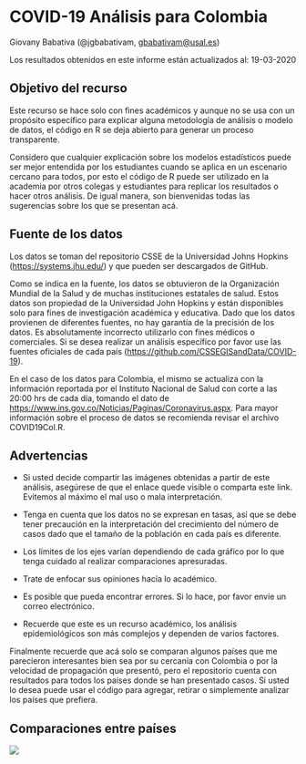 # COVID-19 Análisis para Colombia

Giovany Babativa (@jgbabativam, gbabativam@usal.es)

Los resultados obtenidos en este informe están actualizados al: 19-03-2020


## Objetivo del recurso

Este recurso se hace solo con fines académicos y aunque no se usa con un propósito específico para explicar alguna metodología de análisis o modelo de datos, el código en R se deja abierto para generar un proceso transparente. 

Considero que cualquier explicación sobre los modelos estadísticos puede ser mejor entendida por los estudiantes cuando se aplica en un escenario cercano para todos, por esto el código de R puede ser utilizado en la academia por otros colegas y estudiantes para replicar los resultados o hacer otros análisis. De igual manera, son bienvenidas todas las sugerencias sobre los que se presentan acá.

## Fuente de los datos

Los datos se toman del repositorio CSSE de la Universidad Johns Hopkins (https://systems.jhu.edu/) y que pueden ser descargados de GitHub. 

Como se indica en la fuente, los datos se obtuvieron de la Organización Mundial de la Salud y de muchas instituciones estatales de salud. Estos datos son propiedad de la Universidad John Hopkins y están disponibles solo para fines de investigación académica y educativa.  Dado que los datos provienen de diferentes fuentes, no hay garantía de la precisión de los datos.  Es absolutamente incorrecto utilizarlo con fines médicos o comerciales. Si se desea realizar un análisis específico por favor use las fuentes oficiales de cada país (https://github.com/CSSEGISandData/COVID-19). 

En el caso de los datos para Colombia, el mismo se actualiza con la información reportada por el Instituto Nacional de Salud con corte a las 20:00 hrs de cada día, tomando el dato de https://www.ins.gov.co/Noticias/Paginas/Coronavirus.aspx. Para mayor información sobre el proceso de datos se recomienda revisar el archivo COVID19Col.R.

## Advertencias

- Si usted decide compartir las imágenes obtenidas a partir de este  análisis, asegúrese de que el enlace quede visible o comparta este link. Evitemos al máximo el mal uso o mala interpretación.

- Tenga en cuenta que los datos no se expresan en tasas, así que se debe tener precaución en la interpretación del crecimiento del número de casos dado que el tamaño de la población en cada país es diferente.

- Los límites de los ejes varían dependiendo de cada gráfico por lo que tenga cuidado al realizar comparaciones apresuradas.

- Trate de enfocar sus opiniones hacía lo académico.

- Es posible que pueda encontrar errores. Si lo hace, por favor envíe un correo electrónico.

- Recuerde que este es un recurso académico, los análisis epidemiológicos son más complejos y dependen de varios factores.


Finalmente recuerde que acá solo se comparan algunos países que me parecieron interesantes bien sea por su cercanía con Colombia o por la velocidad de propagación que presentó, pero el repositorio cuenta con resultados para todos los países donde se han presentado casos. Si usted lo desea puede usar el código para agregar, retirar o simplemente analizar los países que prefiera.

## Comparaciones entre países

<image src="images/compara.png"> 
